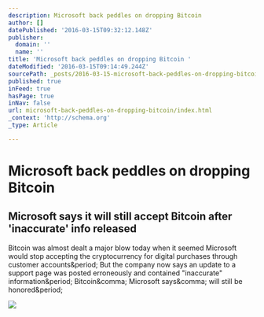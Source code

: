 ```yaml
---
description: Microsoft back peddles on dropping Bitcoin
author: []
datePublished: '2016-03-15T09:32:12.148Z'
publisher:
  domain: ''
  name: ''
title: 'Microsoft back peddles on dropping Bitcoin '
dateModified: '2016-03-15T09:14:49.244Z'
sourcePath: _posts/2016-03-15-microsoft-back-peddles-on-dropping-bitcoin.md
published: true
inFeed: true
hasPage: true
inNav: false
url: microsoft-back-peddles-on-dropping-bitcoin/index.html
_context: 'http://schema.org'
_type: Article

---
```

# Microsoft back peddles on dropping Bitcoin 

<article style=""><h1>Microsoft says it will still accept Bitcoin after 'inaccurate' info released</h1><p>Bitcoin was almost dealt a major blow today when it seemed Microsoft would stop accepting the cryptocurrency for digital purchases through customer accounts&amp;period; But the company now says an update to a support page was posted erroneously and contained "inaccurate" information&amp;period; Bitcoin&amp;comma; Microsoft says&amp;comma; will still be honored&amp;period;</p><img src="https://cdn2.vox-cdn.com/thumbor/Koi974Qe6rMW-co88TObTCMmP8o=/0x51:1019x624/1600x900/cdn0.vox-cdn.com/uploads/chorus_image/image/49075579/20130520-07511828--btc.0.jpg" /></article>